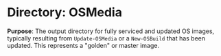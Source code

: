 # Directory: OSMedia

**Purpose**: The output directory for fully serviced and updated OS images, typically resulting from `Update-OSMedia` or a `New-OSBuild` that has been updated. This represents a "golden" or master image.
